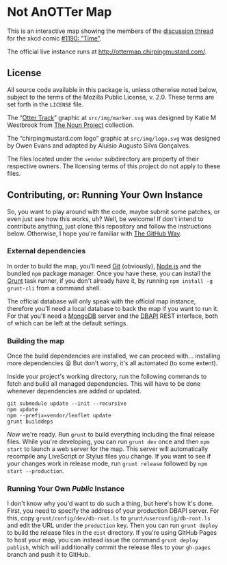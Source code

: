 # Not AnOTTer Map

This is an interactive map showing the members of the [discussion thread][OTT] for the xkcd comic [#1190: “Time”][OTC].

The official live instance runs at http://ottermap.chirpingmustard.com/.


## License

All source code available in this package is, unless otherwise noted below, subject to the terms of the Mozilla Public License, v. 2.0.  These terms are set forth in the `LICENSE` file.

The “[Otter Track][]” graphic at `src/img/marker.svg` was designed by Katie M Westbrook from [The Noun Project][] collection.

The “chirpingmustard.com logo” graphic at `src/img/logo.svg` was designed by Owen Evans and adapted by Aluísio Augusto Silva Gonçalves.

The files located under the `vendor` subdirectory are property of their respective owners.  The licensing terms of this project do not apply to these files.


## Contributing, or: Running Your Own Instance

So, you want to play around with the code, maybe submit some patches, or even just see how this works, uh?  Well, be welcome!  If don't intend to contribute anything, just clone this repository and follow the instructions below.  Otherwise, I hope you're familiar with [The GitHub Way][].


### External dependencies

In order to build the map, you'll need [Git][] (obviously), [Node.js][] and the bundled `npm` package manager.  Once you have these, you can install the [Grunt][] task runner, if you don't already have it, by running `npm install -g grunt-cli` from a command shell.

The official database will only speak with the official map instance, therefore you'll need a local database to back the map if you want to run it.  For that you'll need a [MongoDB][] server and the [DBAPI][] REST interface, both of which can be left at the default settings.


### Building the map

Once the build dependencies are installed, we can proceed with… installing more dependencies :tired_face:  But don't worry, it's all automated (to some extent).

Inside your project's working directory, run the following commands to fetch and build all managed dependencies.  This will have to be done whenever dependencies are added or updated.

    git submodule update --init --recursive
    npm update
    npm --prefix=vendor/leaflet update
    grunt builddeps

_Now_ we're ready.  Run `grunt` to build everything including the final release files.  While you're developing, you can run `grunt dev` once and then `npm start` to launch a web server for the map.  This server will automatically recompile any LiveScript or Stylus files you change.  If you want to see if your changes work in release mode, run `grunt release` followed by `npm start --production`.


### Running Your Own _Public_ Instance

I don't know why you'd want to do such a thing, but here's how it's done.  First, you need to specify the address of your production DBAPI server.  For this, copy `grunt/config/dev/db-root.ls` to `grunt/userconfig/db-root.ls` and edit the URL under the `production` key.  Then you can run `grunt deploy` to build the release files in the `dist` directory.  If you're using GitHub Pages to host your map, you can instead issue the command `grunt deploy publish`, which will additionally commit the release files to your `gh-pages` branch and push it to GitHub.


[OTT]:               http://forums.xkcd.com/viewtopic.php?t=101043
[OTC]:               http://xkcd.com/1190/
[Otter Track]:       http://thenounproject.com/term/otter-track/3498/
[The Noun Project]:  http://thenounproject.com/
[The GitHub Way]:    https://help.github.com/articles/fork-a-repo
[Git]:               http://git-scm.com/
[Node.js]:           http://nodejs.org/
[Grunt]:             http://gruntjs.com/
[MongoDB]:           http://www.mongodb.org/
[DBAPI]:             https://bitbucket.org/AluisioASG/dbapi/
